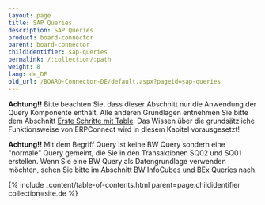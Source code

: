```yaml
---
layout: page
title: SAP Queries
description: SAP Queries
product: board-connector
parent: board-connector
childidentifier: sap-queries
permalink: /:collection/:path
weight: 8
lang: de_DE
old_url: /BOARD-Connector-DE/default.aspx?pageid=sap-queries
---
```


**Achtung!!** Bitte beachten Sie, dass dieser Abschnitt nur die Anwendung der Query Komponente enthält. Alle anderen Grundlagen entnehmen Sie bitte dem Abschnitt [Erste Schritte mit Table](./erste-schritte-mit-table). Das Wissen über die grundsätzliche Funktionsweise von ERPConnect wird in diesem Kapitel vorausgesetzt!

**Achtung!!** Mit dem Begriff Query ist keine BW Query sondern eine "normale" Query gemeint, die Sie in den Transaktionen SQ02 und SQ01 erstellen. Wenn Sie eine BW Query als Datengrundlage verwenden möchten, sehen Sie bitte im Abschnitt [BW InfoCubes und BEx Queries](./bw-infocube-und-bex-queries) nach.

{% include _content/table-of-contents.html parent=page.childidentifier collection=site.de %}